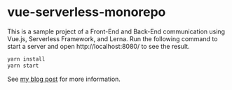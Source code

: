 # vue-serverless-monorepo

This is a sample project of a Front-End and Back-End communication using Vue.js, Serverless Framework, and Lerna. Run the following command to start a server and open http://localhost:8080/ to see the result.

```bash
yarn install
yarn start
```

See [my blog post](https://blog.atelier-josh.com/2020/02/02/2020-02-02/) for more information.
